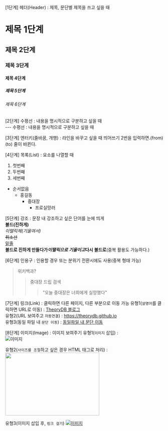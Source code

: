 [1단계] 헤더(Header) : 제목, 문단별 제목을 쓰고 싶을 때
# 제목 1단계
## 제목 2단계  
### 제목 3단계
#### 제목 4단계
##### 제목 5단계
###### 제목 6단계 

[2단계] 수평선 : 내용을 명시적으로 구분하고 싶을 때  
---  수평선 : 내용을 명시적으로 구분하고 싶을 때

[3단계] 엔터키(줄바꿈, 개행) : 라인을 바꾸고 싶을 때
띄어쓰기 2번을 입력하면.(from)  (to)<!-- from과 to 사이에 스페이스 2번 입력-->
줄이 바뀐다.

[4단계] 목록(List) : 요소를 나열할 때
1. 첫번째
1. 두번째
1. 세번째
  
+ 순서없음
    - 홍길동
      * 중대장
        + 프로실망러
        
[5단계] 강조 : 문장 내 강조하고 싶은 단어를 눈에 띄게       
__볼드(진하게)__  
_이탤릭체(기울여서)_    
~~취소선~~  
<u>밑줄</u>  
__볼드로 진하게 만들다가*이탤릭으로 기울이고*다시 볼드로__(중복 활용도 가능하다.)

[6단계] 인용구 : 인용할 경우 또는 분위기 전환시에도 사용(중복 형태 가능)
> 위키백과?
>> 중대장 드립 검색
>>> "오늘 중대장은 너희에게 실망했다"

[7단계] 링크(Link) : 클릭하면 다른 페이지, 다른 부분으로 이동 가능
유형1(`설명어`를 클릭하면 URL로 이동) : [TheoryDB 블로그](https://theorydb.github.io "마우스를 올려놓으면 말풍선이 나옵니다.")  
유형2(URL 보여주고 `자동연결`) : <https://theorydb.github.io>  
유형3(동일 파일 내 `문단 이동`) : [동일파일 내 문단 이동](#markdown의-반드시-알아야-하는-문법)  

[8단계] 이미지(Image) : 이미지 보여주기
유형1(`이미지` 삽입) :  
![이미지](https://theorydb.github.io/assets/img/think/2019-06-25-think-future-ai-1.png "인공지능")
  
유형2(`사이즈를 조절`하고 싶은 경우 HTML 태그로 처리) :   
<img src="https://theorydb.github.io/assets/img/think/2019-06-25-think-future-ai-1.png" width="300" height="200"> 

유형3(이미지 삽입 후, `링크 걸기`)
[![이미지](https://theorydb.github.io/assets/img/think/2019-06-25-think-future-ai-1.png)](https://theorydb.github.io/think/2019/06/25/think-future-ai/)
